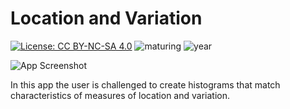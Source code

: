 # Location and Variation

[![License: CC BY-NC-SA 4.0](https://img.shields.io/badge/License-CC%20BY--NC--SA%204.0-lightgrey.svg)](https://creativecommons.org/licenses/by-nc-sa/4.0/) ![maturing](https://img.shields.io/badge/lifecycle-maturing-blue) ![year](https://img.shields.io/badge/year-2017-lightgrey)

![App Screenshot](https://sites.psu.edu/shinyapps/files/2018/11/224b50b5bc8e879cde0121756fc5b9d3d300a15c-location-1k4oa22.png)

In this app the user is challenged to create histograms that match characteristics of measures of location and variation.
